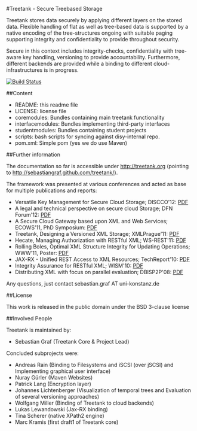 #Treetank - Secure Treebased Storage

Treetank stores data securely by applying different layers on the stored data. Flexible handling of flat as well as tree-based data is supported by a native encoding of the tree-structures ongoing with suitable paging supporting integrity and confidentiality to provide throughout security.

Secure in this context includes integrity-checks, confidentiality with tree-aware key handling, versioning to provide accountability.
Furthermore, different backends are provided while a binding to different cloud-infrastructures is in progress.

[![Build Status](https://secure.travis-ci.org/sebastiangraf/treetank.png)](http://travis-ci.org/sebastiangraf/treetank)

##Content

* README:					this readme file
* LICENSE:	 				license file
* coremodules:				Bundles containing main treetank functionality
* interfacemodules:			Bundles implementing third-party interfaces
* studentmodules:			Bundles containing student projects
* scripts:					bash scripts for syncing against disy-internal repo.
* pom.xml:					Simple pom (yes we do use Maven)

##Further information

The documentation so far is accessible under http://treetank.org (pointing to http://sebastiangraf.github.com/treetank/).

The framework was presented at various conferences and acted as base for multiple publications and reports:

* Versatile Key Management for Secure Cloud Storage; DISCCO'12: [PDF](http://nbn-resolving.de/urn:nbn:de:bsz:352-200971)
* A legal and technical perspective on secure cloud Storage; DFN Forum'12: [PDF](http://nbn-resolving.de/urn:nbn:de:bsz:352-192389)
* A Secure Cloud Gateway based upon XML and Web Services; ECOWS'11, PhD Symposium: [PDF](http://nbn-resolving.de/urn:nbn:de:bsz:352-154112)
* Treetank, Designing a Versioned XML Storage; XMLPrague'11: [PDF](http://nbn-resolving.de/urn:nbn:de:bsz:352-opus-126912)
* Hecate, Managing Authorization with RESTful XML; WS-REST'11: [PDF](http://nbn-resolving.de/urn:nbn:de:bsz:352-126237)
* Rolling Boles, Optimal XML Structure Integrity for Updating Operations; WWW'11, Poster: [PDF](http://nbn-resolving.de/urn:nbn:de:bsz:352-126226)
* JAX-RX - Unified REST Access to XML Resources; TechReport'10: [PDF](http://nbn-resolving.de/urn:nbn:de:bsz:352-opus-120511)
* Integrity Assurance for RESTful XML; WISM'10: [PDF](http://nbn-resolving.de/urn:nbn:de:bsz:352-opus-123507)
* Distributing XML with focus on parallel evaluation; DBISP2P'08: [PDF](http://nbn-resolving.de/urn:nbn:de:bsz:352-opus-84487)

Any questions, just contact sebastian.graf AT uni-konstanz.de

##License

This work is released in the public domain under the BSD 3-clause license

##Involved People

Treetank is maintained by:

* Sebastian Graf (Treetank Core & Project Lead)

Concluded subprojects were:

* Andreas Rain (Binding to Filesystems and iSCSI (over jSCSI) and Implementing graphical user interface)
* Nuray Gürler (Maven Websites)
* Patrick Lang (Encryption layer)
* Johannes Lichtenberger (Visualization of temporal trees and Evaluation of several versioning approaches)
* Wolfgang Miller (Binding of Treetank to cloud backends)
* Lukas Lewandowski (Jax-RX binding)
* Tina Scherer (native XPath2 engine)
* Marc Kramis (first draft1 of Treetank core)
